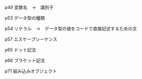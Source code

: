 p49
変数名　→　識別子

p53
データ型の種類

p54
リテラル　→　データ型の値をコードで直接記述するための文

p57
エスケープシーケンス

p65
ドット記法

p66
ブラケット記法

p71
組み込みオブジェクト
